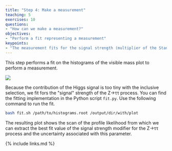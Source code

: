 ```yaml
---
title: "Step 4: Make a measurement"
teaching: 5
exercises: 10
questions:
- "How can we make a measurement?"
objectives:
- "Perform a fit representing a measurement"
keypoints:
- "The measurement fits for the signal strength (multiplier of the Standard Model expectation) of the Z to two tau lepton process."
---
```


This step performs a fit on the histograms of the visible mass plot to perform a measurement.

![](https://raw.githubusercontent.com/cms-opendata-analyses/HiggsTauTauNanoAODOutreachAnalysis/2012/plots/m_vis.png)

Because the contribution of the Higgs signal is too tiny with the inclusive selection, we fit fors the "signal" strength of the Z→ττ process. You can find the fitting implementation in the Python script `fit.py`. Use the following command to run the fit.

```bash
bash fit.sh /path/to/histograms.root /output/dir/with/plot
```

The resulting plot shows the scan of the profile likelihood from which we can extract the best fit value of the signal strength modifier for the Z→ττ process and the uncertainty associated with this parameter.

{% include links.md %}
